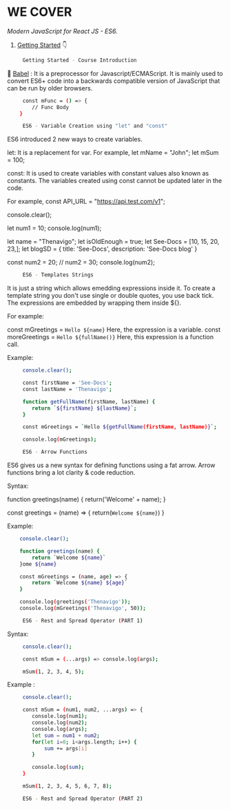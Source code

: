 # WE COVER

*Modern JavaScript for React JS - ES6.*


1. [Getting Started]() 👇

	 
```bash
	 Getting Started - Course Introduction
```


👋  [Babel](https://babeljs.io/repl) : It is a preprocessor for Javascript/ECMAScript. It is mainly used to convert ES6+ code into a backwards compatible version of JavaScript that can be run by older browsers.


```bash
	 const mFunc = () => {
	 	// Func Body
	}
```


```bash
	 ES6 - Variable Creation using "let" and "const"
```


ES6 introduced 2 new ways to create variables.

let: It is a replacement for var.
For example,
let mName = "John";
let mSum = 100;


const: It is used to create variables with constant 
values also known as constants. The variables created using const cannot be updated later in the code.

For example,
const API_URL = "https://api.test.com/v1";


console.clear();

let num1 = 10;
console.log(num1);

let name = "Thenavigo";
let isOldEnough = true;
let See-Docs = [10, 15, 20, 23,];
let blogSD = {
	title: 'See-Docs',
	description: 'See-Docs blog'
}


const num2 = 20;
// num2 = 30;
console.log(num2);


```bash
	 ES6 - Templates Strings
```

It is just a string which allows emedding expressions
inside it. To create a template string you don't use single or double quotes, you use back tick. The expressions are embedded by wrapping them inside ${}.

For example:

const mGreetings = `Hello ${name}`
Here, the expression is a variable.
const moreGreetings = `Hello ${fullName()}`
Here, this expression is a function call.


Example:

```bash
	 console.clear();

	 const firstName = 'See-Docs';
	 const lastName = 'Thenavigo';

	 function getFullName(firstName, lastName) {
	 	return `${firstName} ${lastName}`;
	 }

	 const mGreetings = `Hello ${getFullName(firstName, lastName)}`;

	 console.log(mGreetings);
```



```bash
	 ES6 - Arrow Functions
```

ES6 gives us a new syntax for defining functions using
a fat arrow. Arrow functions bring a lot clarity & code reduction. 

Syntax: 

function greetings(name) {
	return('Welcome' + name);
}

const greetings = (name) => {
	return(`Welcome ${name}`)
}



Example:

```bash
	console.clear();

	function greetings(name) {
		return `Welcome ${name}`
	}ome ${name}

	const mGreetings = (name, age) => {
		return `Welcome ${name} ${age}`
	}

	console.log(greetings('Thenavigo'));
	console.log(mGreetings('Thenavigo', 50));
```



```bash
	 ES6 - Rest and Spread Operator (PART 1)
```

Syntax:

```bash
	 console.clear();

	 const mSum = (...args) => console.log(args);

	 mSum(1, 2, 3, 4, 5);
```


Example :

```bash
	 console.clear();

	 const mSum = (num1, num2, ...args) => {
	 	console.log(num1);
	 	console.log(num2);
	 	console.log(args);
	 	let sum = num1 + num2;
	 	for(let i=0; i<args.length; i++) {
	 		sum += args[i]
	 	}

	 	console.log(sum);
	 }

	 mSum(1, 2, 3, 4, 5, 6, 7, 8);
```



```bash
	 ES6 - Rest and Spread Operator (PART 2)
```
